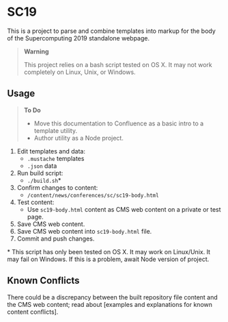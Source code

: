 # SC19

This is a project to parse and combine templates into markup for the body of the Supercomputing 2019 standalone webpage.

> **Warning**
>
> This project relies on a bash script tested on OS X. It may not work completely on Linux, Unix, or Windows.

## Usage

> **To Do**
>
> - Move this documentation to Confluence as a basic intro to a template utility.
> - Author utility as a Node project.

1. Edit templates and data:
    - `.mustache` templates
    - `.json` data
2. Run build script:
    - `./build.sh`\*
3. Confirm changes to content:
    - `/content/news/conferences/sc/sc19-body.html`
4. Test content:
    - Use `sc19-body.html` content as CMS web content on a private or test page.
5. Save CMS web content.
6. Save CMS web content into `sc19-body.html` file.
7. Commit and push changes.

\* This script has only been tested on OS X. It may work on Linux/Unix. It may fail on Windows. If this is a problem, await Node version of project.

## Known Conflicts

There could be a discrepancy between the built repository file content and the CMS web content; read about [examples and explanations for known content conflicts].



[doc-conflicts]: ../../docs/content-conflicts.md "Known Content Conflicts"
